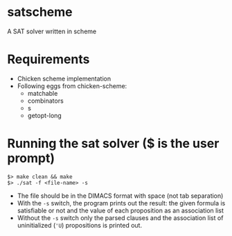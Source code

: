 # satscheme
A SAT solver written in scheme

# Requirements

- Chicken scheme implementation
- Following eggs from chicken-scheme:
  * matchable
  * combinators
  * s
  * getopt-long

# Running the sat solver ($ is the user prompt)
```
$> make clean && make
$> ./sat -f <file-name> -s
```
  * The file should be in the DIMACS format with space (not tab separation)
  * With the `-s` switch, the program prints out the result: the given
    formula is satisfiable or not and the value of each proposition as
   an association list
  * Without the `-s` switch only the parsed clauses and the association
    list of uninitialized (`'U`) propositions is printed out.
